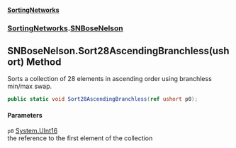 #### [SortingNetworks](index.md 'index')
### [SortingNetworks](SortingNetworks.md 'SortingNetworks').[SNBoseNelson](SortingNetworks_SNBoseNelson.md 'SortingNetworks.SNBoseNelson')
## SNBoseNelson.Sort28AscendingBranchless(ushort) Method
Sorts a collection of 28 elements in ascending order using branchless min/max swap.  
```csharp
public static void Sort28AscendingBranchless(ref ushort p0);
```
#### Parameters
<a name='SortingNetworks_SNBoseNelson_Sort28AscendingBranchless(ushort)_p0'></a>
`p0` [System.UInt16](https://docs.microsoft.com/en-us/dotnet/api/System.UInt16 'System.UInt16')  
the reference to the first element of the collection
  
